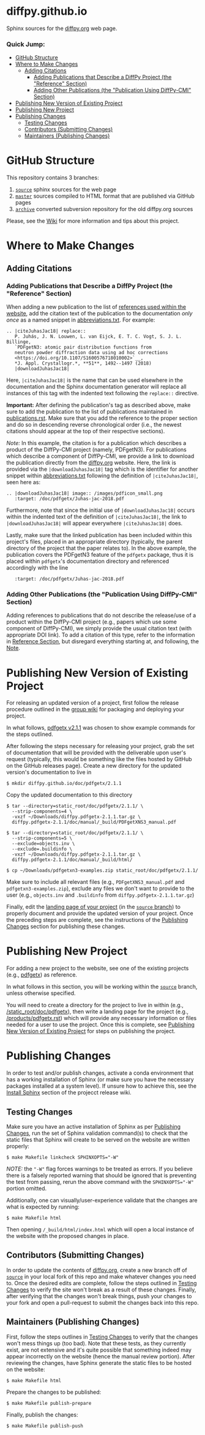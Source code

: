 diffpy.github.io
================

Sphinx sources for the [diffpy.org][site] web page.

### Quick Jump:

- [GitHub Structure](#github-structure)
- [Where to Make Changes](#where-to-make-changes)
  - [Adding Citations](#adding-citations)
    - [Adding Publications that Describe a DiffPy Project (the "Reference" Section)](#reference-section-1)
    - [Adding Other Publications (the "Publication Using DiffPy-CMI" Section)](#reference-section-2)
- [Publishing New Version of Existing Project](#new-version)
- [Publishing New Project](#publishing-new-project)
- [Publishing Changes](#publishing-changes)
  - [Testing Changes](#testing-changes)
  - [Contributors (Submitting Changes)](#submitting-changes)
  - [Maintainers (Publishing Changes)](#publishing-changes)


# GitHub Structure

This repository contains 3 branches:

1. [`source`][source] sphinx sources for the web page
2. [`master`][master] sources compiled to HTML format that are published via GitHub pages
3. [`archive`][archive] converted subversion repository for the old diffpy.org sources

Please, see the [Wiki](https://github.com/diffpy/diffpy.github.io/wiki) for more
information and tips about this project.


# Where to Make Changes

## Adding Citations

<a name="reference-section-1"></a>
### Adding Publications that Describe a DiffPy Project (the "Reference" Section)

When adding a new publication to the list of [references used within the website](https://www.diffpy.org/publications.html), add the citation text of the publication to the documentation *only once* as a named snippet in [abbreviations.txt](https://github.com/diffpy/diffpy.github.io/blob/source/abbreviations.txt#L286). For example:
```
.. |citeJuhasJac18| replace::
   P. Juhás, J. N. Louwen, L. van Eijck, E. T. C. Vogt, S. J. L. Billinge,
   `PDFgetN3: atomic pair distribution functions from
   neutron powder diffraction data using ad hoc corrections
   <https://doi.org/10.1107/S1600576718010002>`__,
   *J. Appl. Crystallogr.*, **51**, 1492--1497 (2018)
   |downloadJuhasJac18|
```
Here, `|citeJuhasJac18|` is the name that can be used elsewhere in the documentation and the Sphinx documentation generator will replace all instances of this tag with the indented text following the `replace::` directive.

**Important:** After defining the publication's tag as described above, make sure to add the publication to the list of publications maintained in [publications.rst](https://github.com/diffpy/diffpy.github.io/blob/source/publications.rst). Make sure that you add the reference to the proper section and do so in descending reverse chronological order (i.e., the newest citations should appear at the top of their respective sections).

<a name="reference-section-note">*Note:*</a> In this example, the citation is for a publication which describes a product of the DiffPy-CMI project (namely, PDFgetN3). For publications which describe a component of DiffPy-CMI, we provide a link to download the publication directly from the [diffpy.org][site] website. Here, the link is provided via the `|downloadJuhasJac18|` tag which is the identifier for another snippet within [abbreviations.txt](https://github.com/diffpy/diffpy.github.io/blob/source/abbreviations.txt#L294) following the definition of `|citeJuhasJac18|`, seen here as:
```
.. |downloadJuhasJac18| image:: /images/pdficon_small.png
   :target: /doc/pdfgetx/Juhas-jac-2018.pdf
```
Furthermore, note that since the initial use of `|downloadJuhasJac18|` occurs within the indented text of the definition of `|citeJuhasJac18|`, the link to `|downloadJuhasJac18|` will appear everywhere `|citeJuhasJac18|` does.

Lastly, make sure that the linked publication has been included within this project's files, placed in an appropriate directory (typically, the parent directory of the project that the paper relates to). In the above example, the publication covers the PDFgetN3 feature of the `pdfgetx` package, thus it is placed within `pdfgetx`'s documentation directory and referenced accordingly with the line
```
   :target: /doc/pdfgetx/Juhas-jac-2018.pdf
```


<a name="reference-section-2"></a>
### Adding Other Publications (the "Publication Using DiffPy-CMI" Section)

Adding references to publications that do not describe the release/use of a product within the DiffPy-CMI project (e.g., papers which use some component of DiffPy-CMI), we simply provide the usual citation text (with appropriate DOI link). To add a citation of this type, refer to the information in [Reference Section](#reference-section-1), but disregard everything starting at, and following, the [Note](#reference-section-note).


<a name="new-version"></a>
# Publishing New Version of Existing Project

For releasing an updated version of a project, first follow the release procedure outlined in the [group wiki](https://gitlab.thebillingegroup.com/resources/group-wiki/-/wikis/Finalizing-a-Project's-(Re)-Release) for packaging and deploying your project.

In what follows, [pdfgetx v2.1.1](https://github.com/diffpy/diffpy.pdfgetx/releases/tag/v2.1.1) was chosen to show example commands for the steps outlined.

After following the steps necessary for releasing your project, grab the set of documentation that will be provided with the deliverable upon user's request (typically, this would be something like the files hosted by GitHub on the GitHub releases page). Create a new directory for the updated version's documentation to live in
```
$ mkdir diffpy.github.io/doc/pdfgetx/2.1.1
```
Copy the updated documentation to this directory
```
$ tar --directory=static_root/doc/pdfgetx/2.1.1/ \
  --strip-components=4 \
  -vxzf ~/Downloads/diffpy.pdfgetx-2.1.1.tar.gz \
  diffpy.pdfgetx-2.1.1/doc/manual/_build/PDFgetXNS3_manual.pdf

$ tar --directory=static_root/doc/pdfgetx/2.1.1/ \
  --strip-components=5 \
  --exclude=objects.inv \
  --exclude=.buildinfo \
  -vxzf ~/Downloads/diffpy.pdfgetx-2.1.1.tar.gz \
  diffpy.pdfgetx-2.1.1/doc/manual/_build/html/

$ cp ~/Downloads/pdfgetxn3-examples.zip static_root/doc/pdfgetx/2.1.1/
```
Make sure to include all relevant files (e.g., `PDFgetXNS3_manual.pdf` and `pdfgetxn3-examples.zip`), exclude any files we don't want to provide to the user (e.g., `objects.inv` and `.buildinfo` from `diffpy.pdfgetx-2.1.1.tar.gz`)

Finally, edit the [landing page of your project](https://github.com/diffpy/diffpy.github.io/blob/source/products/pdfgetx.rst) (in the [`source` branch][source]) to properly document and provide the updated version of your project. Once the preceding steps are complete, see the instructions of the [Publishing Changes](#submitting-changes) section for publishing these changes.


# Publishing New Project

For adding a new project to the website, see one of the existing projects (e.g., [pdfgetx](https://www.diffpy.org/products/pdfgetx.html)) as reference.

In what follows in this section, you will be working within the [`source`][source] branch, unless otherwise specified.

You will need to create a directory for the project to live in within (e.g., [/static_root/doc/pdfgetx](https://github.com/diffpy/diffpy.github.io/tree/source/static_root/doc/pdfgetx)), then write a landing page for the project (e.g., [/products/pdfgetx.rst](https://github.com/diffpy/diffpy.github.io/blob/source/products/pdfgetx.rst)) which will provide any necessary information or files needed for a user to use the project. Once this is complete, see [Publishing New Version of Existing Project](#new-version) for steps on publishing the project.


# Publishing Changes

In order to test and/or publish changes, activate a conda environment that has a working installation of Sphinx (or make sure you have the necessary packages installed at a system level). If unsure how to achieve this, see the [Install Sphinx](https://gitlab.thebillingegroup.com/resources/group-wiki/-/wikis/Finalizing-a-Project's-(Re)-Release#install-sphinx) section of the projecct release wiki.

## Testing Changes

Make sure you have an active installation of Sphinx as per [Publishing Changes](#publishing-changes), run the set of Sphinx validation command(s) to check that the static files that Sphinx will create to be served on the website are written properly:
```
$ make Makefile linkcheck SPHINXOPTS="-W"
```
*NOTE:* the `"-W"` flag forces warnings to be treated as errors. If you believe there is a falsely reported warning that should be ignored that is preventing the test from passing, rerun the above command with the `SPHINXOPTS="-W"` portion omitted.

Additionally, one can visually/user-experience validate that the changes are what is expected by running:
```
$ make Makefile html
```
Then opening `/_build/html/index.html` which will open a local instance of the website with the proposed changes in place.

<a name="submitting-changes"></a>
## Contributors (Submitting Changes)

In order to update the contents of [diffpy.org][site], create a new branch off of [`source`][source] in your local fork of this repo and make whatever changes you need to. Once the desired edits are complete, follow the steps outlined in [Testing Changes](#testing-changes) to verify the site won't break as a result of these changes. Finally, after verifying that the changes won't break things, push your changes to your fork and open a pull-request to submit the changes back into this repo.

<a name="publishing-changes"></a>
## Maintainers (Publishing Changes)

First, follow the steps outlines in [Testing Changes](#testing-changes) to verify that the changes won't mess things up (too bad). Note that these tests, as they currently exist, are not extensive and it's quite possible that something indeed may appear incorrectly on the website (hence the manual review portion). After reviewing the changes, have Sphinx generate the static files to be hosted on the website:
```
$ make Makefile html
```

Prepare the changes to be published:
```
$ make Makefile publish-prepare
```

Finally, publish the changes:
```
$ make Makefile publish-push
```



[site]: <https://www.diffpy.org/> "diffpy.org"
[source]: <https://github.com/diffpy/diffpy.github.io/tree/source> "source"
[master]: <https://github.com/diffpy/diffpy.github.io/tree/master> "master"
[archive]: <https://github.com/diffpy/diffpy.github.io/tree/archive> "archive"
